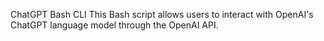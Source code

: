 ChatGPT Bash CLI 
This Bash script allows users to interact with OpenAI's ChatGPT language model through the OpenAI API.
